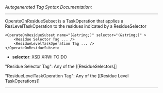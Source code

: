 _Autogenerated Tag Syntax Documentation:_

---
OperateOnResidueSubset is a TaskOperation that applies a ResLevelTaskOperation to the residues indicated by a ResidueSelector

```
<OperateOnResidueSubset name="(&string;)" selector="(&string;)" >
    <Residue Selector Tag ... />
    <ResidueLevelTaskOperation Tag ... />
</OperateOnResidueSubset>
```

-   **selector**: XSD XRW: TO DO


"Residue Selector Tag": Any of the [[ResidueSelectors]]

"ResidueLevelTaskOperation Tag": Any of the [[Residue Level TaskOperations]]

---
